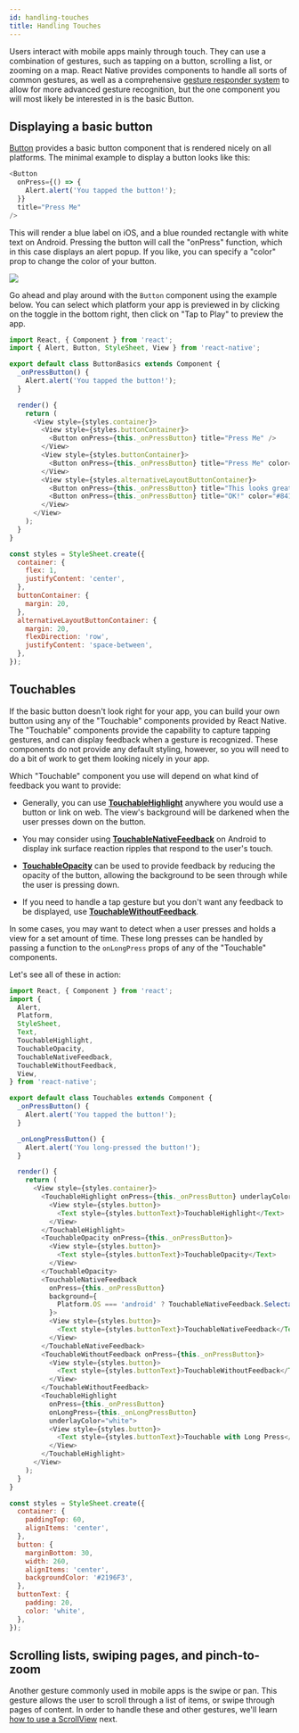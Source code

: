 ```yaml
---
id: handling-touches
title: Handling Touches
---
```


Users interact with mobile apps mainly through touch. They can use a combination of gestures, such as tapping on a button, scrolling a list, or zooming on a map. React Native provides components to handle all sorts of common gestures, as well as a comprehensive [gesture responder system](../gesture-responder-system/) to allow for more advanced gesture recognition, but the one component you will most likely be interested in is the basic Button.

## Displaying a basic button

[Button](../button/) provides a basic button component that is rendered nicely on all platforms. The minimal example to display a button looks like this:

```javascript
<Button
  onPress={() => {
    Alert.alert('You tapped the button!');
  }}
  title="Press Me"
/>
```

This will render a blue label on iOS, and a blue rounded rectangle with white text on Android. Pressing the button will call the "onPress" function, which in this case displays an alert popup. If you like, you can specify a "color" prop to change the color of your button.

![](https://reactnative.dev/docs/assets/Button.png)

Go ahead and play around with the `Button` component using the example below. You can select which platform your app is previewed in by clicking on the toggle in the bottom right, then click on "Tap to Play" to preview the app.

```javascript
import React, { Component } from 'react';
import { Alert, Button, StyleSheet, View } from 'react-native';

export default class ButtonBasics extends Component {
  _onPressButton() {
    Alert.alert('You tapped the button!');
  }

  render() {
    return (
      <View style={styles.container}>
        <View style={styles.buttonContainer}>
          <Button onPress={this._onPressButton} title="Press Me" />
        </View>
        <View style={styles.buttonContainer}>
          <Button onPress={this._onPressButton} title="Press Me" color="#841584" />
        </View>
        <View style={styles.alternativeLayoutButtonContainer}>
          <Button onPress={this._onPressButton} title="This looks great!" />
          <Button onPress={this._onPressButton} title="OK!" color="#841584" />
        </View>
      </View>
    );
  }
}

const styles = StyleSheet.create({
  container: {
    flex: 1,
    justifyContent: 'center',
  },
  buttonContainer: {
    margin: 20,
  },
  alternativeLayoutButtonContainer: {
    margin: 20,
    flexDirection: 'row',
    justifyContent: 'space-between',
  },
});
```

## Touchables

If the basic button doesn't look right for your app, you can build your own button using any of the "Touchable" components provided by React Native. The "Touchable" components provide the capability to capture tapping gestures, and can display feedback when a gesture is recognized. These components do not provide any default styling, however, so you will need to do a bit of work to get them looking nicely in your app.

Which "Touchable" component you use will depend on what kind of feedback you want to provide:

- Generally, you can use [**TouchableHighlight**](../touchablehighlight/) anywhere you would use a button or link on web. The view's background will be darkened when the user presses down on the button.

- You may consider using [**TouchableNativeFeedback**](../touchablenativefeedback/) on Android to display ink surface reaction ripples that respond to the user's touch.

- [**TouchableOpacity**](../touchableopacity/) can be used to provide feedback by reducing the opacity of the button, allowing the background to be seen through while the user is pressing down.

- If you need to handle a tap gesture but you don't want any feedback to be displayed, use [**TouchableWithoutFeedback**](../touchablewithoutfeedback/).

In some cases, you may want to detect when a user presses and holds a view for a set amount of time. These long presses can be handled by passing a function to the `onLongPress` props of any of the "Touchable" components.

Let's see all of these in action:

```javascript
import React, { Component } from 'react';
import {
  Alert,
  Platform,
  StyleSheet,
  Text,
  TouchableHighlight,
  TouchableOpacity,
  TouchableNativeFeedback,
  TouchableWithoutFeedback,
  View,
} from 'react-native';

export default class Touchables extends Component {
  _onPressButton() {
    Alert.alert('You tapped the button!');
  }

  _onLongPressButton() {
    Alert.alert('You long-pressed the button!');
  }

  render() {
    return (
      <View style={styles.container}>
        <TouchableHighlight onPress={this._onPressButton} underlayColor="white">
          <View style={styles.button}>
            <Text style={styles.buttonText}>TouchableHighlight</Text>
          </View>
        </TouchableHighlight>
        <TouchableOpacity onPress={this._onPressButton}>
          <View style={styles.button}>
            <Text style={styles.buttonText}>TouchableOpacity</Text>
          </View>
        </TouchableOpacity>
        <TouchableNativeFeedback
          onPress={this._onPressButton}
          background={
            Platform.OS === 'android' ? TouchableNativeFeedback.SelectableBackground() : ''
          }>
          <View style={styles.button}>
            <Text style={styles.buttonText}>TouchableNativeFeedback</Text>
          </View>
        </TouchableNativeFeedback>
        <TouchableWithoutFeedback onPress={this._onPressButton}>
          <View style={styles.button}>
            <Text style={styles.buttonText}>TouchableWithoutFeedback</Text>
          </View>
        </TouchableWithoutFeedback>
        <TouchableHighlight
          onPress={this._onPressButton}
          onLongPress={this._onLongPressButton}
          underlayColor="white">
          <View style={styles.button}>
            <Text style={styles.buttonText}>Touchable with Long Press</Text>
          </View>
        </TouchableHighlight>
      </View>
    );
  }
}

const styles = StyleSheet.create({
  container: {
    paddingTop: 60,
    alignItems: 'center',
  },
  button: {
    marginBottom: 30,
    width: 260,
    alignItems: 'center',
    backgroundColor: '#2196F3',
  },
  buttonText: {
    padding: 20,
    color: 'white',
  },
});
```

## Scrolling lists, swiping pages, and pinch-to-zoom

Another gesture commonly used in mobile apps is the swipe or pan. This gesture allows the user to scroll through a list of items, or swipe through pages of content. In order to handle these and other gestures, we'll learn [how to use a ScrollView](../using-a-scrollview/) next.
